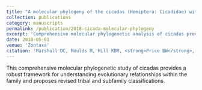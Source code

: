 ```yaml
---
title: "A molecular phylogeny of the cicadas (Hemiptera: Cicadidae) with a review of tribe and subfamily classification"
collection: publications
category: manuscripts
permalink: /publication/2018-cicada-molecular-phylogeny
excerpt: 'Comprehensive molecular phylogenetic analysis of cicadas providing revised tribal and subfamily classification.'
date: 2018-05-01
venue: 'Zootaxa'
citation: 'Marshall DC, Moulds M, Hill KBR, <strong>Price BW</strong>, Wade EJ, Owen CL, Goemans G, Marathe K, Sarkar V, Cooley JR, Sanborn AF, Kunte K, Villet MH & Simon C (2018). &quot;A molecular phylogeny of the cicadas (Hemiptera: Cicadidae) with a review of tribe and subfamily classification.&quot; <i>Zootaxa</i> 4424 (1): 1-64.'
---
```


This comprehensive molecular phylogenetic study of cicadas provides a robust framework for understanding evolutionary relationships within the family and proposes revised tribal and subfamily classifications.
